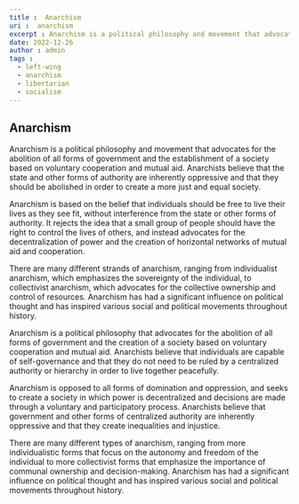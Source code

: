 ```yaml
---
title :  Anarchism
uri :  anarchism
excerpt : Anarchism is a political philosophy and movement that advocates for the abolition of all forms of government and the establishment of a society based on voluntary cooperation and mutual aid. 
date: 2022-12-26
author : admin
tags : 
  - left-wing
  - anarchism
  - libertarian
  - socialism
---
```



## Anarchism

Anarchism is a political philosophy and movement that advocates for the abolition of all forms of government and the establishment of a society based on voluntary cooperation and mutual aid. Anarchists believe that the state and other forms of authority are inherently oppressive and that they should be abolished in order to create a more just and equal society.

Anarchism is based on the belief that individuals should be free to live their lives as they see fit, without interference from the state or other forms of authority. It rejects the idea that a small group of people should have the right to control the lives of others, and instead advocates for the decentralization of power and the creation of horizontal networks of mutual aid and cooperation.

There are many different strands of anarchism, ranging from individualist anarchism, which emphasizes the sovereignty of the individual, to collectivist anarchism, which advocates for the collective ownership and control of resources. Anarchism has had a significant influence on political thought and has inspired various social and political movements throughout history.

Anarchism is a political philosophy that advocates for the abolition of all forms of government and the creation of a society based on voluntary cooperation and mutual aid. Anarchists believe that individuals are capable of self-governance and that they do not need to be ruled by a centralized authority or hierarchy in order to live together peacefully.

Anarchism is opposed to all forms of domination and oppression, and seeks to create a society in which power is decentralized and decisions are made through a voluntary and participatory process. Anarchists believe that government and other forms of centralized authority are inherently oppressive and that they create inequalities and injustice.

There are many different types of anarchism, ranging from more individualistic forms that focus on the autonomy and freedom of the individual to more collectivist forms that emphasize the importance of communal ownership and decision-making. Anarchism has had a significant influence on political thought and has inspired various social and political movements throughout history.
